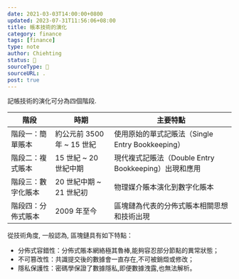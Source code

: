 ```yaml
---
date: 2021-03-03T14:00:00+0800
updated: 2023-07-31T11:56:06+08:00
title: 帳本技術的演化
category: finance
tags: [finance]
type: note
author: Chiehting 
status: 🌲
sourceType: 📜️
sourceURL: .
post: true
---
```


記帳技術的演化可分為四個階段.

<!--more-->

|階段|時期|主要特點|
|---|---|---|
|階段一：簡單賬本|約公元前 3500 年 ~ 15 世紀|使用原始的單式記賬法（Single Entry Bookkeeping）|
|階段二：複式賬本|15 世紀 ~ 20 世紀中期|現代複式記賬法（Double Entry Bookkeeping）出現和應用|
|階段三：數字化賬本|20 世紀中期 ~ 21 世紀初|物理媒介賬本演化到數字化賬本|
|階段四：分佈式賬本|2009 年至今|區塊鏈為代表的分佈式賬本相關思想和技術出現|

從技術角度, 一般認為, 區塊鏈具有如下特點：

* 分佈式容錯性：分佈式賬本網絡極其魯棒,能夠容忍部分節點的異常狀態；
* 不可篡改性：共識提交後的數據會一直存在,不可被銷燬或修改；
* 隱私保護性：密碼學保證了數據隱私,即便數據洩露,也無法解析。